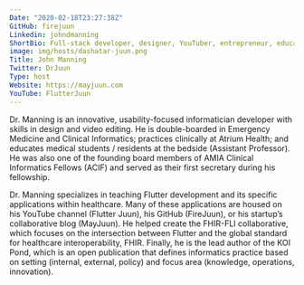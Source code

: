 ```yaml
---
Date: "2020-02-18T23:27:38Z"
GitHub: firejuun
Linkedin: johndmanning
ShortBio: Full-stack developer, designer, YouTuber, entrepreneur, educator, emergency physician, informatician
image: img/hosts/dashatar-juun.png
Title: John Manning
Twitter: DrJuun
Type: host
Website: https://mayjuun.com
YouTube: FlutterJuun
---
```


Dr. Manning is an innovative, usability-focused informatician developer with skills in design and video editing. He is double-boarded in Emergency Medicine and Clinical Informatics; practices clinically at Atrium Health; and educates medical students / residents at the bedside (Assistant Professor). He was also one of the founding board members of AMIA Clinical Informatics Fellows (ACIF) and served as their first secretary during his fellowship.

Dr. Manning specializes in teaching Flutter development and its specific applications within healthcare. Many of these applications are housed on his YouTube channel (Flutter Juun), his GitHub (FireJuun), or his startup’s collaborative blog (MayJuun). He helped create the FHIR-FLI collaborative, which focuses on the intersection between Flutter and the global standard for healthcare interoperability, FHIR. Finally, he is the lead author of the KOI Pond, which is an open publication that defines informatics practice based on setting (internal, external, policy) and focus area (knowledge, operations, innovation).
